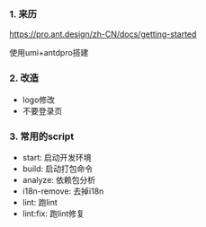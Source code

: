 ### 1. 来历
https://pro.ant.design/zh-CN/docs/getting-started

使用umi+antdpro搭建

### 2. 改造
- logo修改
- 不要登录页

### 3. 常用的script
- start: 启动开发环境
- build: 启动打包命令
- analyze: 依赖包分析
- i18n-remove: 去掉i18n
- lint: 跑lint
- lint:fix: 跑lint修复